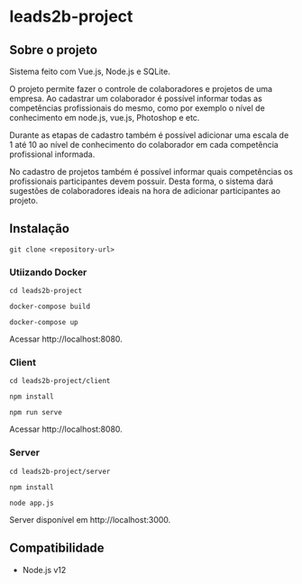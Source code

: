 # leads2b-project

## Sobre o projeto
Sistema feito com Vue.js, Node.js e SQLite.

O projeto permite fazer o controle de colaboradores e projetos de uma empresa.
Ao cadastrar um colaborador é possível informar todas as competências profissionais do mesmo, como por exemplo o nível de conhecimento em node.js, vue.js, Photoshop e etc.

Durante as etapas de cadastro também é possível adicionar uma escala de 1 até 10 ao nível de conhecimento do colaborador em cada competência profissional informada.

No cadastro de projetos também é possível informar quais competências os profissionais participantes devem possuir. Desta forma, o sistema dará sugestões de colaboradores ideais na hora de adicionar participantes ao projeto.

## Instalação
`git clone <repository-url>`


### Utiizando Docker
`cd leads2b-project`

`docker-compose build`

`docker-compose up`

Acessar  http://localhost:8080.

### Client
`cd leads2b-project/client`

`npm install`

`npm run serve`

Acessar  http://localhost:8080.

### Server
`cd leads2b-project/server`

`npm install`

`node app.js`

Server disponível em  http://localhost:3000.


Compatibilidade
------------------------------------------------------------------------------
* Node.js v12
